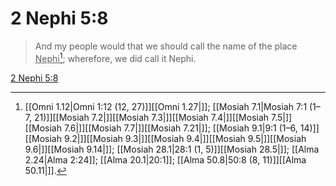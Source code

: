 # 2 Nephi 5:8

> And my people would that we should call the name of the place <u>Nephi</u>[^a]; wherefore, we did call it Nephi.

[2 Nephi 5:8](https://www.churchofjesuschrist.org/study/scriptures/bofm/2-ne/5?lang=eng&id=p8#p8)


[^a]: [[Omni 1.12|Omni 1:12 (12, 27)]][[Omni 1.27|]]; [[Mosiah 7.1|Mosiah 7:1 (1–7, 21)]][[Mosiah 7.2|]][[Mosiah 7.3|]][[Mosiah 7.4|]][[Mosiah 7.5|]][[Mosiah 7.6|]][[Mosiah 7.7|]][[Mosiah 7.21|]]; [[Mosiah 9.1|9:1 (1–6, 14)]][[Mosiah 9.2|]][[Mosiah 9.3|]][[Mosiah 9.4|]][[Mosiah 9.5|]][[Mosiah 9.6|]][[Mosiah 9.14|]]; [[Mosiah 28.1|28:1 (1, 5)]][[Mosiah 28.5|]]; [[Alma 2.24|Alma 2:24]]; [[Alma 20.1|20:1]]; [[Alma 50.8|50:8 (8, 11)]][[Alma 50.11|]].  

